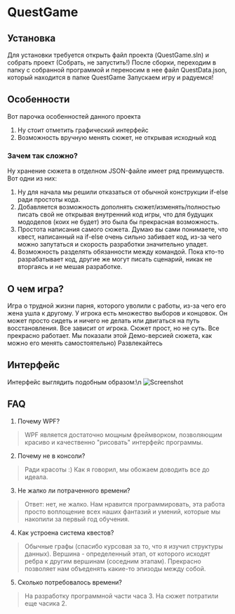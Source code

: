 # QuestGame
## Установка
Для установки требуется открыть файл проекта (QuestGame.sln) и собрать проект (Собрать, не запустить!)
После сборки, переходим в папку с собранной программой и переносим в нее файл QuestData.json, который находится в папке QuestGame
Запускаем игру и радуемся!
## Особенности
Вот парочка особенностей данного проекта
1. Ну стоит отметить графический интерфейс
2. Возможность вручную менять сюжет, не открывая исходный код
### Зачем так сложно?
Ну хранение сюжета в отделном JSON-файле имеет ряд преимуществ. Вот одни из них:
1. Ну для начала мы решили отказаться от обычной конструкции if-else ради простоты кода.
2. Добавляется возможность дополнять сюжет/изменять/полностью писать свой не открывая внутренний код игры, что для будущих мододелов (коих не будет) это была бы прекрасная возможность.
3. Простота написания самого сюжета. Думаю вы сами понимаете, что квест, написанный на if-else очень сильно забивает код, из-за чего можно запутаться и скорость разработки значительно упадет.
4. Возможность разделять обязанности между командой. Пока кто-то разрабатывает код, другие же могут писать сценарий, никак не вторгаясь и не мешая разработке.
## О чем игра?
Игра о трудной жизни парня, которого уволили с работы, из-за чего его жена ушла к другому. У игрока есть множество выборов и концовок. Он может просто сидеть и ничего не делать или двигаться на путь восстановления. Все зависит от игрока.
Сюжет прост, но не суть. Все прекрасно работает. Мы показали этой Демо-версией сюжета, как можно его менять самостоятельно) Развлекайтесь
## Интерфейс
Интерфейс выглядить подобным образом:\n
![Screenshot](https://i.imgur.com/favGKJQ.png)
## FAQ
1. Почему WPF?
> WPF является достаточно мощным фреймворком, позволяющим красиво и качественно "рисовать" интерфейс программы.
2. Почему не в консоли?
> Ради красоты :) Как я говорил, мы обожаем доводить все до идеала.
3. Не жалко ли потраченного времени?
> Ответ: нет, не жалко. Нам нравится программировать, эта работа просто воплощение всех наших фантазий и умений, которые мы накопили за первый год обучения.
4. Как устроена система квестов?
> Обычные графы (спасибо курсовая за то, что я изучил структуры данных). Вершина - определенный этап, от которого исходят ребра к другим вершинам (соседним этапам). Прекрасно позволяет нам объеденять какие-то эпизоды между собой.
5. Сколько потребовалось времени?
> На разработку программной части часа 3. На сюжет потратили еще часика 2.
